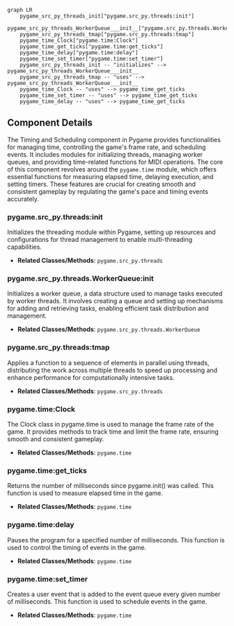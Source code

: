 ```mermaid
graph LR
    pygame_src_py_threads_init["pygame.src_py.threads:init"]
    pygame_src_py_threads_WorkerQueue___init__["pygame.src_py.threads.WorkerQueue:__init__"]
    pygame_src_py_threads_tmap["pygame.src_py.threads:tmap"]
    pygame_time_Clock["pygame.time:Clock"]
    pygame_time_get_ticks["pygame.time:get_ticks"]
    pygame_time_delay["pygame.time:delay"]
    pygame_time_set_timer["pygame.time:set_timer"]
    pygame_src_py_threads_init -- "initializes" --> pygame_src_py_threads_WorkerQueue___init__
    pygame_src_py_threads_tmap -- "uses" --> pygame_src_py_threads_WorkerQueue___init__
    pygame_time_Clock -- "uses" --> pygame_time_get_ticks
    pygame_time_set_timer -- "uses" --> pygame_time_get_ticks
    pygame_time_delay -- "uses" --> pygame_time_get_ticks
```

## Component Details

The Timing and Scheduling component in Pygame provides functionalities for managing time, controlling the game's frame rate, and scheduling events. It includes modules for initializing threads, managing worker queues, and providing time-related functions for MIDI operations. The core of this component revolves around the `pygame.time` module, which offers essential functions for measuring elapsed time, delaying execution, and setting timers. These features are crucial for creating smooth and consistent gameplay by regulating the game's pace and timing events accurately.

### pygame.src_py.threads:init
Initializes the threading module within Pygame, setting up resources and configurations for thread management to enable multi-threading capabilities.
- **Related Classes/Methods**: `pygame.src_py.threads`

### pygame.src_py.threads.WorkerQueue:__init__
Initializes a worker queue, a data structure used to manage tasks executed by worker threads. It involves creating a queue and setting up mechanisms for adding and retrieving tasks, enabling efficient task distribution and management.
- **Related Classes/Methods**: `pygame.src_py.threads.WorkerQueue`

### pygame.src_py.threads:tmap
Applies a function to a sequence of elements in parallel using threads, distributing the work across multiple threads to speed up processing and enhance performance for computationally intensive tasks.
- **Related Classes/Methods**: `pygame.src_py.threads`

### pygame.time:Clock
The Clock class in pygame.time is used to manage the frame rate of the game. It provides methods to track time and limit the frame rate, ensuring smooth and consistent gameplay.
- **Related Classes/Methods**: `pygame.time`

### pygame.time:get_ticks
Returns the number of milliseconds since pygame.init() was called. This function is used to measure elapsed time in the game.
- **Related Classes/Methods**: `pygame.time`

### pygame.time:delay
Pauses the program for a specified number of milliseconds. This function is used to control the timing of events in the game.
- **Related Classes/Methods**: `pygame.time`

### pygame.time:set_timer
Creates a user event that is added to the event queue every given number of milliseconds. This function is used to schedule events in the game.
- **Related Classes/Methods**: `pygame.time`
